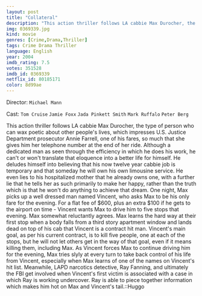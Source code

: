 ```yaml
---
layout: post
title: "Collateral"
description: "This action thriller follows LA cabbie Max Durocher, the type of person who can wax poetic about other people's lives, which impresses U.S. Justice Department prosecutor Annie Farrell, one of his fares, so much that she gives him her telephone number at the end of her ride. Although a dedicated man as seen through the efficiency in which he does his work, he can't or won't translate that eloquence into a better life for himself. He deludes himself into believing that his now twelve year cabbie job is temporary and that someday he will own his own limousine service. He even lies to his hos.."
img: 0369339.jpg
kind: movie
genres: [Crime,Drama,Thriller]
tags: Crime Drama Thriller 
language: English
year: 2004
imdb_rating: 7.5
votes: 351528
imdb_id: 0369339
netflix_id: 80185171
color: 8d99ae
---
```

Director: `Michael Mann`  

Cast: `Tom Cruise` `Jamie Foxx` `Jada Pinkett Smith` `Mark Ruffalo` `Peter Berg` 

This action thriller follows LA cabbie Max Durocher, the type of person who can wax poetic about other people's lives, which impresses U.S. Justice Department prosecutor Annie Farrell, one of his fares, so much that she gives him her telephone number at the end of her ride. Although a dedicated man as seen through the efficiency in which he does his work, he can't or won't translate that eloquence into a better life for himself. He deludes himself into believing that his now twelve year cabbie job is temporary and that someday he will own his own limousine service. He even lies to his hospitalized mother that he already owns one, with a further lie that he tells her as such primarily to make her happy, rather than the truth which is that he won't do anything to achieve that dream. One night, Max picks up a well dressed man named Vincent, who asks Max to be his only fare for the evening. For a flat fee of $600, plus an extra $100 if he gets to the airport on time - Vincent wants Max to drive him to five stops that evening. Max somewhat reluctantly agrees. Max learns the hard way at their first stop when a body falls from a third story apartment window and lands dead on top of his cab that Vincent is a contract hit man. Vincent's main goal, as per his current contract, is to kill five people, one at each of the stops, but he will not let others get in the way of that goal, even if it means killing them, including Max. As Vincent forces Max to continue driving him for the evening, Max tries slyly at every turn to take back control of his life from Vincent, especially when Max learns of one of the names on Vincent's hit list. Meanwhile, LAPD narcotics detective, Ray Fanning, and ultimately the FBI get involved when Vincent's first victim is associated with a case in which Ray is working undercover. Ray is able to piece together information which makes him hot on Max and Vincent's tail.::Huggo